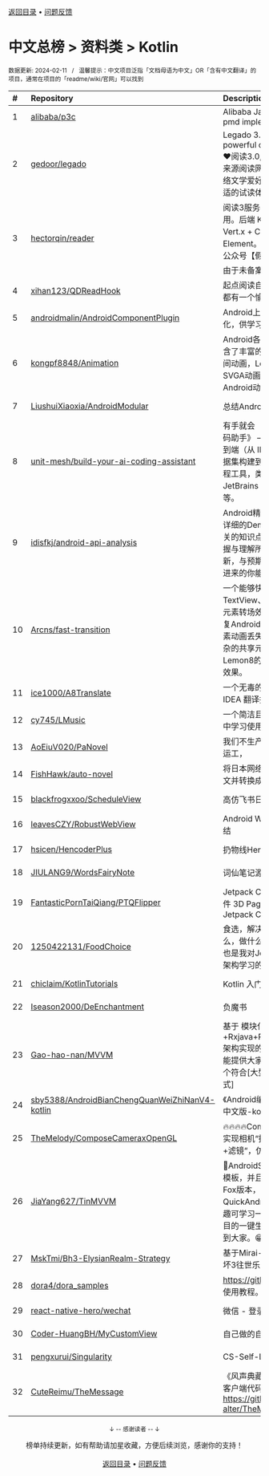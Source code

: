 <a href="https://github.com/GrowingGit/GitHub-Chinese-Top-Charts#github中文排行榜">返回目录</a> • <a href="/content/docs/feedback.md">问题反馈</a>

# 中文总榜 > 资料类 > Kotlin
<sub>数据更新: 2024-02-11&nbsp;&nbsp;&nbsp;/&nbsp;&nbsp;&nbsp;温馨提示：中文项目泛指「文档母语为中文」OR「含有中文翻译」的项目，通常在项目的「readme/wiki/官网」可以找到</sub>

|#|Repository|Description|Stars|Updated|
|:-|:-|:-|:-|:-|
|1|[alibaba/p3c](https://github.com/alibaba/p3c)|Alibaba Java Coding Guidelines pmd implements and IDE plugin|29963|2024-01-09|
|2|[gedoor/legado](https://github.com/gedoor/legado)|Legado 3.0 Book Reader with powerful controls & full functions❤️阅读3.0, 阅读是一款可以自定义来源阅读网络内容的工具，为广大网络文学爱好者提供一种方便、快捷舒适的试读体验。|21620|2024-02-09|
|3|[hectorqin/reader](https://github.com/hectorqin/reader)|阅读3服务器版，桌面端，iOS可用。后端 Kotlin + Spring Boot + Vert.x + Coroutine ；前端 Vue.js + Element。麻烦点点star，关注一下公众号【假装大佬】❗️  Demo服务器由于未备案已被关停，建议自行搭建|6434|2024-01-01|
|4|[xihan123/QDReadHook](https://github.com/xihan123/QDReadHook)|起点阅读自定义增强 Xp 模块,愿大家都有一个愉快的看书体验|451|2024-02-07|
|5|[androidmalin/AndroidComponentPlugin](https://github.com/androidmalin/AndroidComponentPlugin)|Android上简单实现四大组件的插件化，供学习使用|440|2023-12-11|
|6|[kongpf8848/Animation](https://github.com/kongpf8848/Animation)|Android各种动画效果合集，项目包含了丰富的动画实例(逐帧动画，补间动画，Lottie动画，GIF动画，SVGA动画)，体验动画之美，让Android动起来😊😄😎|438|2024-01-21|
|7|[LiushuiXiaoxia/AndroidModular](https://github.com/LiushuiXiaoxia/AndroidModular)|总结Android模块化的一些技术点|359|2024-02-06|
|8|[unit-mesh/build-your-ai-coding-assistant](https://github.com/unit-mesh/build-your-ai-coding-assistant)|有手就会 《构建你自己的 AI 辅助编码助手》 —— 介绍如何 DIY 一个端到端（从 IDE  插件、模型选型、数据集构建到模型微调）的 AI 辅助编程工具，类似于 GitHub Copilot、JetBrains AI Assistant、AutoDev 等。|308|2023-12-31|
|9|[idisfkj/android-api-analysis](https://github.com/idisfkj/android-api-analysis)|Android精华录: 该库的目的是结合详细的Demo来全面解析Android相关的知识点, 帮助读者能够更快的掌握与理解所阐述的要点。  不定时更新，与预期接下的要做的事，希望点进来的你能够喜欢😍😍|285|2023-12-26|
|10|[Arcns/fast-transition](https://github.com/Arcns/fast-transition)|一个能够快速实现Android TextView、圆角、切换图片等共享元素转场效果的工具库，同时支持修复Android Q三个及以上页面共享元素动画丢失的BUG，支持自定义复杂的共享元素动画，支持仿小红书、Lemon8的拖拽返回+共享元素转场效果。|207|2023-09-19|
|11|[ice1000/A8Translate](https://github.com/ice1000/A8Translate)|一个无毒的Android Studio / IntelliJ IDEA 翻译插件|161|2023-12-02|
|12|[cy745/LMusic](https://github.com/cy745/LMusic)|一个简洁且独特的音乐播放器，在其中学习使用了MVVM架构|160|2024-02-06|
|13|[AoEiuV020/PaNovel](https://github.com/AoEiuV020/PaNovel)|我们不生产小说，我们只做网站的搬运工，|138|2023-12-05|
|14|[FishHawk/auto-novel](https://github.com/FishHawk/auto-novel)|将日本网络小说/文库小说翻译成中文并转换成电子书。|117|2024-02-09|
|15|[blackfrogxxoo/ScheduleView](https://github.com/blackfrogxxoo/ScheduleView)|高仿飞书日历（Android）|110|2023-10-30|
|16|[leavesCZY/RobustWebView](https://github.com/leavesCZY/RobustWebView)|Android WebView H5 秒开方案总结|96|2023-12-31|
|17|[hsicen/HencoderPlus](https://github.com/hsicen/HencoderPlus)|扔物线Hencoder plus系列课程 |67|2024-02-07|
|18|[JIULANG9/WordsFairyNote](https://github.com/JIULANG9/WordsFairyNote)|词仙笔记源码|59|2023-12-30|
|19|[FantasticPornTaiQiang/PTQFlipper](https://github.com/FantasticPornTaiQiang/PTQFlipper)|Jetpack Compose 仿真书籍翻页组件 3D Page Flip for Android Jetpack Compose - Page Curl|46|2023-09-01|
|20|[1250422131/FoodChoice](https://github.com/1250422131/FoodChoice)|食选，解决生活中每天吃饭，吃什么，做什么，怎么做的问题，此项目也是我对JetpackCompose的MVI架构学习的一次实践。|35|2023-10-08|
|21|[chiclaim/KotlinTutorials](https://github.com/chiclaim/KotlinTutorials)|Kotlin 入门到进阶|33|2023-09-28|
|22|[Iseason2000/DeEnchantment](https://github.com/Iseason2000/DeEnchantment)|负魔书|29|2023-10-11|
|23|[Gao-hao-nan/MVVM](https://github.com/Gao-hao-nan/MVVM)|基于 模块化+Kotlin+协程+Rxjava+Retrofit+Jetpack+MVVM 架构实现的 WanAndroid 客户端。 能提供大家学习如何从0到1打造一个符合[大型Android项目的架构模式]|26|2024-02-02|
|24|[sby5388/AndroidBianChengQuanWeiZhiNanV4-kotlin](https://github.com/sby5388/AndroidBianChengQuanWeiZhiNanV4-kotlin)|《Android编程权威指南》(第四版-中文版-kotlin) 配套源码|22|2023-09-18|
|25|[TheMelody/ComposeCameraxOpenGL](https://github.com/TheMelody/ComposeCameraxOpenGL)|🔥🔥🔥🔥Compose结合CameraX快速实现相机“拍视频实时滤镜“、”拍照+滤镜“，仿小红书，快手，抖音效果|18|2023-09-24|
|26|[JiaYang627/TinMVVM](https://github.com/JiaYang627/TinMVVM)|:book:AndroidStudio 4.X+ 编写自定义模板，并且适配了AndroidStudio Fox版本，此插件是针对 QuickAndroid 项目进行开发，有兴趣可学习一下。编写一个适合自己项目的一键生成页面插件。希望能帮助到大家。:grin:|17|2023-09-14|
|27|[MskTmi/Bh3-ElysianRealm-Strategy](https://github.com/MskTmi/Bh3-ElysianRealm-Strategy)|基于Mirai-Console的QQ机器人崩坏3往世乐土攻略插件|16|2023-12-26|
|28|[dora4/dora_samples](https://github.com/dora4/dora_samples)|https://github.com/dora4/dora 的使用教程。|16|2024-02-08|
|29|[react-native-hero/wechat](https://github.com/react-native-hero/wechat)|微信 - 登录、分享、支付|14|2023-10-30|
|30|[Coder-HuangBH/MyCustomView](https://github.com/Coder-HuangBH/MyCustomView)|自己做的自定义View集合|13|2023-11-05|
|31|[pengxurui/Singularity](https://github.com/pengxurui/Singularity)|CS-Self-Learning|13|2023-12-01|
|32|[CuteReimu/TheMessage](https://github.com/CuteReimu/TheMessage)|《风声典藏版》桌游的服务端代码。客户端代码见：https://github.com/Death-alter/TheMessage|11|2024-02-09|

<div align="center">
    <p><sub>↓ -- 感谢读者 -- ↓</sub></p>
    榜单持续更新，如有帮助请加星收藏，方便后续浏览，感谢你的支持！
</div>

<br/>

<div align="center"><a href="https://github.com/GrowingGit/GitHub-Chinese-Top-Charts#github中文排行榜">返回目录</a> • <a href="/content/docs/feedback.md">问题反馈</a></div>
